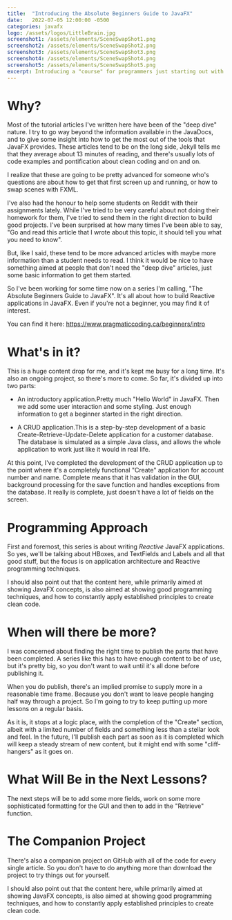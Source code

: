 ```yaml
---
title:  "Introducing the Absolute Beginners Guide to JavaFX"
date:   2022-07-05 12:00:00 -0500
categories: javafx
logo: /assets/logos/LittleBrain.jpg
screenshot1: /assets/elements/SceneSwapShot1.png
screenshot2: /assets/elements/SceneSwapShot2.png
screenshot3: /assets/elements/SceneSwapShot3.png
screenshot4: /assets/elements/SceneSwapShot4.png
screenshot5: /assets/elements/SceneSwapShot5.png
excerpt: Introducing a "course" for programmers just starting out with JavaFX.  Everything you need to know to get from absolute zero knowledge to building real applications that do real work.
---
```


# Why?

Most of the tutorial articles I've written here have been of the "deep dive" nature. I try to go way beyond the information available in the JavaDocs, and to give some insight into how to get the most out of the tools that JavaFX provides. These articles tend to be on the long side, Jekyll tells me that they average about 13 minutes of reading, and there's usually lots of code examples and pontification about clean coding and on and on.

I realize that these are going to be pretty advanced for someone who's questions are about how to get that first screen up and running, or how to swap scenes with FXML.

I've also had the honour to help some students on Reddit with their assignments lately.  While I've tried to be very careful about not doing their homework for them, I've tried to send them in the right direction to build good projects.  I've been surprised at how many times I've been able to say, "Go and read this article that I wrote about this topic, it should tell you what you need to know".  

But, like I said, these tend to be more advanced articles with maybe more information than a student needs to read.  I think it would be nice to have something aimed at people that don't need the "deep dive" articles, just some basic information to get them started.

So I've been working for some time now on a series I'm calling, "The Absolute Beginners Guide to JavaFX". It's all about how to build Reactive applications in JavaFX. Even if you're not a beginner, you may find it of interest.

You can find it here: https://www.pragmaticcoding.ca/beginners/intro

# What's in it?

This is a huge content drop for me, and it's kept me busy for a long time. It's also an ongoing project, so there's more to come. So far, it's divided up into two parts:

-  An introductory application.Pretty much "Hello World" in JavaFX. Then we add some user interaction and some styling. Just enough information to get a beginner started in the right direction.

-  A CRUD application.This is a step-by-step development of a basic Create-Retrieve-Update-Delete application for a customer database. The database is simulated as a simple Java class, and allows the whole application to work just like it would in real life.

At this point, I've completed the development of the CRUD application up to the point where it's a completely functional "Create" application for account number and name. Complete means that it has validation in the GUI, background processing for the save function and handles exceptions from the database. It really is complete, just doesn't have a lot of fields on the screen.

# Programming Approach

First and foremost, this series is about writing *Reactive* JavaFX applications.  So yes, we'll be talking about HBoxes, and TextFields and Labels and all that good stuff, but the focus is on application architecture and Reactive programming techniques.

I should also point out that the content here, while primarily aimed at showing JavaFX concepts, is also aimed at showing good programming techniques, and how to constantly apply established principles to create clean code.

# When will there be more?

I was concerned about finding the right time to publish the parts that have been completed.  A series like this has to have enough content to be of use, but it's pretty big, so you don't want to wait until it's all done before publishing it.  

When you do publish, there's an implied promise to supply more in a reasonable time frame.  Because you don't want to leave people hanging half way through a project.  So I'm going to try to keep putting up more lessons on a regular basis.

As it is, it stops at a logic place, with the completion of the "Create" section, albeit with a limited number of fields and something less than a stellar look and feel.  In the future, I'll publish each part as soon as it is completed which will keep a steady stream of new content, but it might end with some "cliff-hangers" as it goes on.

# What Will Be in the Next Lessons?

The next steps will be to add some more fields, work on some more sophisticated formatting for the GUI and then to add in the "Retrieve" function.

# The Companion Project

There's also a companion project on GitHub with all of the code for every single article. So you don't have to do anything more than download the project to try things out for yourself.

I should also point out that the content here, while primarily aimed at showing JavaFX concepts, is also aimed at showing good programming techniques, and how to constantly apply established principles to create clean code.
